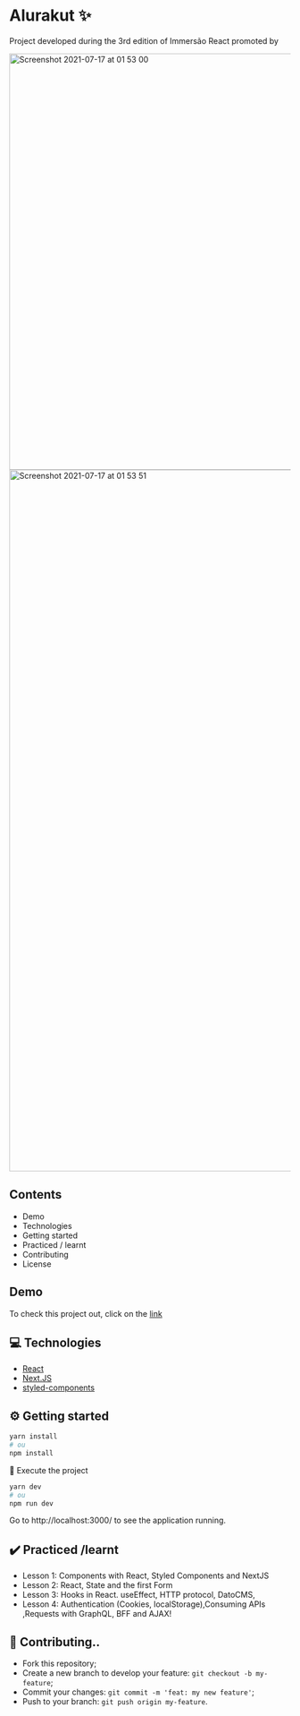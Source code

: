 # Alurakut ✨

Project developed during the 3rd edition of Immersão React promoted by

<img width="744" alt="Screenshot 2021-07-17 at 01 53 00" src="https://user-images.githubusercontent.com/81806904/126020584-772c2371-8fc3-4741-80fc-18a0c6647968.png">
<img width="1254" alt="Screenshot 2021-07-17 at 01 53 51" src="https://user-images.githubusercontent.com/81806904/126020617-dd6ad491-760e-4c10-b900-2cd9d6d7c601.png">


## Contents

-  Demo
- Technologies
- Getting started
- Practiced / learnt
- Contributing
- License

## Demo
To check this project out, click on the [link](https://alurakut-immersion-react.vercel.app)



## 💻 Technologies

- [React](https://reactjs.org)
- [Next.JS](https://nextjs.org/)
- [styled-components](https://styled-components.com/)

## ⚙️ Getting started

```bash
yarn install
# ou
npm install
```
 🏃 Execute the project

```bash
yarn dev
# ou
npm run dev
```

Go to http://localhost:3000/ to see the application running.


## ✔️ Practiced /learnt
  - Lesson 1: Components with React, Styled Components and NextJS
  - Lesson 2: React, State and the first Form
  - Lesson 3: Hooks in React. useEffect, HTTP protocol, DatoCMS, 
  - Lesson 4: Authentication (Cookies, localStorage),Consuming APIs ,Requests with GraphQL, BFF and AJAX!

## 🎲 Contributing..

- Fork this repository;
- Create a new branch to develop your feature: `git checkout -b my-feature`;
- Commit your changes: `git commit -m 'feat: my new feature'`;
- Push to your branch: `git push origin my-feature`.

